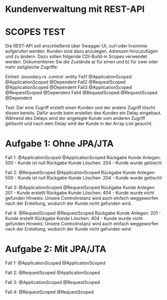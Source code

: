 # Kundenverwaltung mit REST-API

# SCOPES TEST

Die REST-API soll anschließend über Swagger-UI, curl oder Insomnia aufgerufen werden.
Kunden sind dazu anzulegen, Adressen hinzuzufügen und zu ändern. Dazu sollen folgende
CDI-Build-in Scopes verwendet werden. Dokumentieren Sie die Zustände a) für einen und b)
für zwei oder mehr zeitgleiche Zugriffe:

Einheit    .boundary.rs        .control              .entity
Fall1    @ApplicationScoped  @ApplicationScoped    @Dependent
Fall2    @RequestScoped      @ApplicationScoped    @Dependent
Fall3    @ApplicationScoped  @RequestScoped        @Dependent
Fall4    @RequestScoped      @RequestScoped        @Dependent

Test: Der eine Zugriff erstellt einen Kunden und der andere Zugriff löscht diesen bereits.
Dafür wurde beim erstellen des Kunden ein Delay eingebaut. 
Während des Delays wird der angelegte Kunde vom anderen Zugriff gelöscht
und nach dem Delay wird der Kunde in der Array-List gesucht.

# Aufgabe 1: Ohne JPA/JTA
Fall 1: @ApplicationScoped  @ApplicationScoped
Rückgabe Kunde Anlegen: 500 - Kunde ist null
Rückgabe Kunde Löschen: 204 - Kunde wurde gelöscht

Fall 2: @RequestScoped      @ApplicationScoped
Rückgabe Kunde Anlegen: 500 - Kunde ist null
Rückgabe Kunde Löschen: 204 - Kunde wurde gelöscht

Fall 3: @ApplicationScoped  @RequestScoped
Rückgabe Kunde Anlegen: 201 - Kunde erstellt
Rückgabe Kunde Löschen: 404 - Kunde wurde nicht gefunden
Hinweis: Unsere Controlinstanz wird auch einfach weggeworfen nach der Erstellung, wodurch der Kunde nicht gefunden wird.

Fall 4: @RequestScoped      @RequestScoped
Rückgabe Kunde Anlegen: 201 - Kunde erstellt
Rückgabe Kunde Löschen: 404 - Kunde wurde nicht gefunden
Hinweis: Unsere Controlinstanz wird auch einfach weggeworfen nach der Erstellung, wodurch der Kunde nicht gefunden wird.

# Aufgabe 2: Mit JPA/JTA
Fall 1: @ApplicationScoped  @ApplicationScoped

Fall 2: @RequestScoped      @ApplicationScoped

Fall 3: @ApplicationScoped  @RequestScoped

Fall 4: @RequestScoped      @RequestScoped